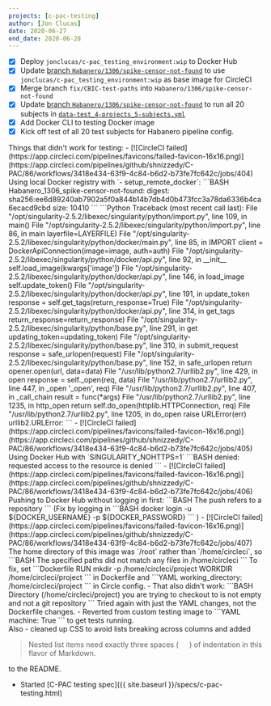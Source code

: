 ```yaml
---
projects: [c-pac-testing]
author: [Jon Clucas]
date: 2020-06-27
end_date: 2020-06-28
---
```


- [x] Deploy `jonclucas/c-pac_testing_environment:wip` to Docker Hub
- [x] Update [branch `Habanero/1306/spike-censor-not-found`](https://github.com/shnizzedy/C-PAC/tree/Habanero/1306/spike-censor-not-found) to use `jonclucas/c-pac_testing_environment:wip` as base image for CircleCI
- [x] Merge branch `fix/CBIC-test-paths` into `Habanero/1306/spike-censor-not-found`
- [x] Update [branch `Habanero/1306/spike-censor-not-found`](https://github.com/shnizzedy/C-PAC/tree/Habanero/1306/spike-censor-not-found) to run all 20 subjects in [`data-test_4-projects_5-subjects.yml`](https://github.com/shnizzedy/C-PAC/blob/Habanero/1306/spike-censor-not-found/CPAC/resources/configs/test_configs/data-test_4-projects_5-subjects.yml)
- [x] Add Docker CLI to testing Docker image
- [x] Kick off test of all 20 test subjects for Habanero pipeline config.

<!--more-->

<div class="keep-together" markdown="1">
Things that didn't work for testing:
- [![CircleCI failed](https://app.circleci.com/pipelines/favicons/failed-favicon-16x16.png)](https://app.circleci.com/pipelines/github/shnizzedy/C-PAC/86/workflows/3418e434-63f9-4c84-b6d2-b73fe7fc642c/jobs/404) Using local Docker registry with `- setup_remote_docker`:
   ```BASH
   Habanero_1306_spike-censor-not-found: digest: sha256:ee6d89240ab7902a5f0a844b14b7db4d0b473fcc3a78da6336b4ca6ecacd9cbd size: 10410
   ```
   ```Python
   Traceback (most recent call last):
  File "/opt/singularity-2.5.2/libexec/singularity/python/import.py", line 109, in <module>
    main()
  File "/opt/singularity-2.5.2/libexec/singularity/python/import.py", line 86, in main
    layerfile=LAYERFILE)
  File "/opt/singularity-2.5.2/libexec/singularity/python/docker/main.py", line 85, in IMPORT
    client = DockerApiConnection(image=image, auth=auth)
  File "/opt/singularity-2.5.2/libexec/singularity/python/docker/api.py", line 92, in __init__
    self.load_image(kwargs['image'])
  File "/opt/singularity-2.5.2/libexec/singularity/python/docker/api.py", line 146, in load_image
    self.update_token()
  File "/opt/singularity-2.5.2/libexec/singularity/python/docker/api.py", line 191, in update_token
    response = self.get_tags(return_response=True)
  File "/opt/singularity-2.5.2/libexec/singularity/python/docker/api.py", line 314, in get_tags
    return_response=return_response)
  File "/opt/singularity-2.5.2/libexec/singularity/python/base.py", line 291, in get
    updating_token=updating_token)
  File "/opt/singularity-2.5.2/libexec/singularity/python/base.py", line 310, in submit_request
    response = safe_urlopen(request)
  File "/opt/singularity-2.5.2/libexec/singularity/python/base.py", line 152, in safe_urlopen
    return opener.open(url, data=data)
  File "/usr/lib/python2.7/urllib2.py", line 429, in open
    response = self._open(req, data)
  File "/usr/lib/python2.7/urllib2.py", line 447, in _open
    '_open', req)
  File "/usr/lib/python2.7/urllib2.py", line 407, in _call_chain
    result = func(*args)
  File "/usr/lib/python2.7/urllib2.py", line 1235, in http_open
    return self.do_open(httplib.HTTPConnection, req)
  File "/usr/lib/python2.7/urllib2.py", line 1205, in do_open
    raise URLError(err)
urllib2.URLError: <urlopen error [Errno 99] Cannot assign requested address>
   ```
- [![CircleCI failed](https://app.circleci.com/pipelines/favicons/failed-favicon-16x16.png)](https://app.circleci.com/pipelines/github/shnizzedy/C-PAC/86/workflows/3418e434-63f9-4c84-b6d2-b73fe7fc642c/jobs/405) Using Docker Hub with `SINGULARITY_NOHTTPS=1`
   ```BASH
   denied: requested access to the resource is denied
   ```
- [![CircleCI failed](https://app.circleci.com/pipelines/favicons/failed-favicon-16x16.png)](https://app.circleci.com/pipelines/github/shnizzedy/C-PAC/86/workflows/3418e434-63f9-4c84-b6d2-b73fe7fc642c/jobs/406) Pushing to Docker Hub without logging in first:
   ```BASH
   The push refers to a repository
   ```
   (Fix by logging in
   ```BASH
   docker login -u ${DOCKER_USERNAME} -p ${DOCKER_PASSWORD}
   ```
   )
- [![CircleCI failed](https://app.circleci.com/pipelines/favicons/failed-favicon-16x16.png)](https://app.circleci.com/pipelines/github/shnizzedy/C-PAC/86/workflows/3418e434-63f9-4c84-b6d2-b73fe7fc642c/jobs/407) The home directory of this image was `/root` rather than `/home/circleci`, so
   ```BASH
   The specified paths did not match any files in /home/circleci
   ```
   To fix, set
   ```Dockerfile
   RUN mkdir -p /home/circleci/project
   WORKDIR /home/circleci/project
   ```
   in Dockerfile and 
   ```YAML
   working_directory: /home/circleci/project
   ```
   in Circle config.
   - That also didn't work:
      ```BASH
      Directory (/home/circleci/project) you are trying to checkout to is not empty and not a git repository
      ```
      Tried again with just the YAML changes, not the Dockerfile changes.
- Reverted from custom testing image to
   ```YAML
   machine: True
   ```
   to get tests running.
</div>
<div class="keep-together" markdown="1">
Also
- cleaned up CSS to avoid lists breaking across columns and added

> Nested list items need exactly three spaces (`   `) of indentation in this flavor of Markdown.

to the README.
- Started [C-PAC testing spec]({{ site.baseurl }}/specs/c-pac-testing.html)
</div>